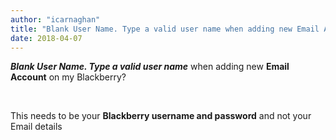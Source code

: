 ```yaml
---
author: "icarnaghan"
title: "Blank User Name. Type a valid user name when adding new Email Account"
date: 2018-04-07
---
```


_**Blank User Name. Type a valid user name**_ when adding new **Email Account** on my Blackberry?

 

This needs to be your **Blackberry username and password** and not your Email details
